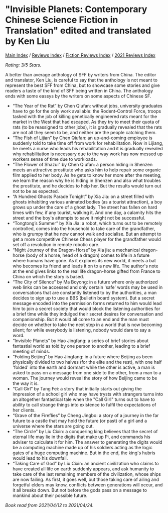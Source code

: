 # "Invisible Planets: Contemporary Chinese Science Fiction in Translation" edited and translated by Ken Liu

[Main Index](../../../README.md) / [Reviews Index](../../README.md) / [Fiction Reviews Index](../README.md) / [2021 Reviews Index](README.md)

*Rating: 3/5 Stars.*

A better than average anthology of SFF by writers from China. The editor and translator, Ken Liu, is careful to say that the anthology is not meant to represent the best SFF from China, but to showcase some stories and give readers a taste of the kind of SFF being written in China. The anthology ends with some eassys by the writers on some aspects of Chinese SF.

- “The Year of the Rat” by Chen Qiufan: without jobs, university graduates have to go for the only work available: the Rodent-Control Force, troops tasked with the job of killing genetically engineered rats meant for the market in the West that had escaped. As they try to meet their quota of rats (to be reassigned to other jobs), it is gradually revealed that the rats are not all they seem to be, and neither are the people catching them.
- “The Fish of Lijian” by Chen Qiufan: an up-and-coming employee is suddenly told to take time off from work for rehabilitation. Now in Lijiang, he meets a nurse who leads his rehabilitation and it is gradually revealed why rehabilitation is necessary due to the way work has now messed up workers sense of time due to workloads.
- “The Flower of Shazui” by Chen Qiufan: a person hiding in Shenzen meets an attractive prostitute who asks him to help repair some organic film applied to her body. As he gets to know her more after the meeting, we learn the reason why he is hiding in Shenzen and also what troubles the prostitute, and he decides to help her. But the results would turn out not to be as expected.
- “A Hundred Ghosts Parade Tonight” by Xia Jia: on a street filled with ghosts inhabiting various animated bodies (as a tourist attraction), a boy grows up under the care of a ghost lady. The street has fallen on hard times with few, if any tourist, walking it. And one day, a calamity hits the street and the boy's attempts to save it might not be successful.
- “Tongtong’s Summer” by Xia Jia: a robot, which turns out to be remotely controlled, comes into the household to take care of the grandfather, who is grumpy that he now cannot walk and socialise. But an attempt to get a more competitive Chinese Chess player for the grandfather would set off a revolution in remote robotic care.
- “Night Journey of the Dragon-Horse” by Xia jia: a mechanical dragon-horse (body of a horse, head of a dragon) comes to life in a future where humans have gone. As it explores its new world, it meets a bat who becomes its friend and leads it on to a new life. The author's note at the end gives links to the real life dragon-horse gifted from France to China on which the story is based.
- “The City of Silence” by Ma Boyong: in a future where only authorized web links can be accessed and only certain 'safe' words may be used in conversations that are constantly listened to by the authorities, a man decides to sign up to use a BBS (bulletin board system). But a secret message encoded into the permission forms returned to him would lead him to join a secret society that would block the listening authorities for a brief time while they indulged their secret desires for conversation and companionship. But it would all come to an end and the man must decide on whether to take the next step in a world that is now becoming silent; for while everybody is listening, nobody would dare to say a word.
- “Invisible Planets” by Hao Jingfang: a series of brief stories about fantastial world as told by one person to another, leading to a brief meeting of minds.
- “Folding Beijing” by Hao Jingfang: in a future where Beijing as been physically divided to two halves (for the elite and the rest), with one half 'folded' into the earth and dormant while the other is active, a man is asked to pass on a message from one side to the other, from a man to a woman. The journey would reveal the story of how Beijing came to be the way it is.
- “Call Girl” by Tang Fei: a story that initially starts out giving the impression of a school girl who may have trysts with strangers turns into an altogether fantastical tale when the "Call Girl" turns out to have to ability to call strange things into existence to fulfil the expectations of her clients.
- “Grave of the Fireflies” by Cheng Jingbo: a story of a journey in the far future to a castle that may hold the future (or past) of a girl and a universe where the stars are going out.
- “The Circle” by Liu Cixin: a conquering king believes that the secret of eternal life may lie in the digits that make up Pi, and commands his adviser to calculate it for him. The answer to generating the digits would be a computing machine made up of his soldiers acting as the logic gates of a huge computing machine. But in the end, the king's hubris would lead to his downfall.
- “Taking Care of God” by Liu Cixin: an ancient civilization who claims to have created all life on earth suddenly appears, and ask humanity to take care of the last remaining members of the civilization, whose ships are now failing. As first, it goes well, but those taking care of ailing and forgetful elders may know, conflicts between generations will occur, and it all breaks down. But not before the gods pass on a message to mankind about their possible future.

*Book read from 2021/04/12 to 2021/04/24.*
